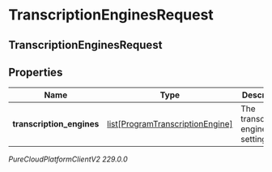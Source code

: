 # TranscriptionEnginesRequest

## TranscriptionEnginesRequest

## Properties

|Name | Type | Description | Notes|
|------------ | ------------- | ------------- | -------------|
| **transcription_engines** | [list[ProgramTranscriptionEngine]](ProgramTranscriptionEngine) | The transcription engine setting | |



_PureCloudPlatformClientV2 229.0.0_
